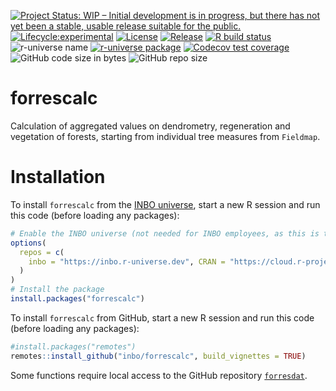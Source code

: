 <!-- badges: start -->

[![Project Status: WIP – Initial development is in progress, but there has not yet been a stable, usable release suitable for the public.](https://www.repostatus.org/badges/latest/wip.svg)](https://www.repostatus.org/#wip)
[![Lifecycle:experimental](https://img.shields.io/badge/lifecycle-experimental-red.svg)](https://lifecycle.r-lib.org/articles/stages.html#experimental)
[![License](https://img.shields.io/badge/license-GPL--3-blue.svg?style=flat)](https://www.gnu.org/licenses/gpl-3.0.html)
[![Release](https://img.shields.io/github/release/inbo/forrescalc.svg)](https://github.com/inbo/forrescalc/releases)
[![R build
status](https://github.com/inbo/forrescalc/workflows/check%20package%20on%20main/badge.svg)](https://github.com/inbo/forrescalc/actions)
![r-universe
name](https://inbo.r-universe.dev/badges/:name?color=c04384)
[![r-universe package](https://inbo.r-universe.dev/badges/forrescalc)](https://inbo.r-universe.dev/forrescalc)
[![Codecov test
coverage](https://codecov.io/gh/inbo/forrescalc/branch/main/graph/badge.svg)](https://app.codecov.io/gh/inbo/forrescalc?branch=main)
![GitHub code size in
bytes](https://img.shields.io/github/languages/code-size/inbo/forrescalc.svg)
![GitHub repo
size](https://img.shields.io/github/repo-size/inbo/forrescalc.svg)
<!--[![DOI](https://zenodo.org/badge/DOI/10.5281/zenodo.4028303.svg)](https://doi.org/10.5281/zenodo.4028303)-->
<!-- badges: end -->

# forrescalc

Calculation of aggregated values on dendrometry, regeneration and vegetation of forests, starting from individual tree measures from `Fieldmap`.

# Installation

To install `forrescalc` from the [INBO universe](https://inbo.r-universe.dev/builds),
start a new R session and run this code (before loading any packages):

```r
# Enable the INBO universe (not needed for INBO employees, as this is the default setting)
options(
  repos = c(
    inbo = "https://inbo.r-universe.dev", CRAN = "https://cloud.r-project.org"
  )
)
# Install the package
install.packages("forrescalc")
```

To install `forrescalc` from GitHub, start a new R session and run this code (before loading any packages):

```r
#install.packages("remotes")
remotes::install_github("inbo/forrescalc", build_vignettes = TRUE)
```

Some functions require local access to the GitHub repository [`forresdat`](https://github.com/inbo/forresdat).
